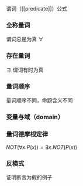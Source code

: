 谓词（[[predicate]]）公式

### 全称量词

谓词总是为真
$\forall$

### 存在量词

$\exists$
谓词有时为真

### 量词顺序

量词顺序不同，命题含义不同

### 变量与域（domain）

### 量词德摩根定律

$NOT(\forall x.P(x)) = \exists x.NOT(P(x))$

### 反模式

证明断言为假的例子
